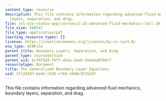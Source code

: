 ```yaml
---
content_type: resource
description: This file contains information regarding advanced fluid mechanics, boundary
  layers, separation, and drag.
file: /ol-ocw-studio-app/courses/2-25-advanced-fluid-mechanics-fall-2013/37c293976a42cb36cf6434d8c9f252df_MIT2_25F13_GeneralizedEqn.pdf
file_size: 560547
file_type: application/pdf
learning_resource_types: []
license: https://creativecommons.org/licenses/by-nc-sa/4.0/
ocw_type: OCWFile
parent_title: Boundary Layers, Separation, and Drag
parent_type: CourseSection
parent_uid: bcf976d3-f9f7-a5aa-2eeb-55ae4a078dc7
resourcetype: Document
title: The Generalized Boundary Layer Equations
uid: 37c29397-6a42-cb36-cf64-34d8c9f252df
---
```

This file contains information regarding advanced fluid mechanics, boundary layers, separation, and drag.